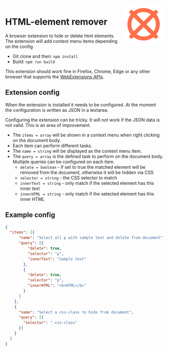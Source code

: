 <img align="right" src="https://raw.githubusercontent.com/gustafekeberg/html-element-remover/master/assets/icon-128.png">

# HTML-element remover

A browser extension to hide or delete html elements. The extension will add context menu items depending on the config.

- Git clone and then: `npm install`
- Build: `npm run build`

This extension should work fine in Firefox, Chrome, Edge or any other browser that supports the [WebExtensions APIs](https://developer.mozilla.org/en-US/Add-ons/WebExtensions).

## Extension config

When the extension is installed it needs to be configured. At the moment the configuration is written as JSON in a textarea.

Configuring the extension can be tricky. It will not work if the JSON data is not valid. This is an area of improvement.

- The `items = array` will be shown in a context menu when right clicking on the document body.
- Each item can perform different tasks.
- The `name = string` will be displayed as the context menu item.
- The `query = array` is the defined task to perform on the document body. Multiple queries can be configured on each item.
  - `delete = boolean` - if set to true the matched element will be removed from the document, otherwise it will be hidden via CSS
  - `selector = string` - the CSS selector to match
  - `innerText = string` - only match if the selected element has this inner text
  - `innerHTML = string` - only match if the selected element has this inner HTML

## Example config

```JSON
{
  "items": [{
      "name": "Select all p with sample text and delete from document",
      "query": [{
          "delete": true,
          "selector": "p",
          "innerText": "Sample text"
        },
        {
          "delete": true,
          "selector": "p",
          "innerHTML": "<b>HTML</b>"
        }
      ]
    },
    {
      "name": "Select a css-class to hide from document",
      "query": [{
        "selector": ".css-class"
      }]
    }
  ]
}

```
